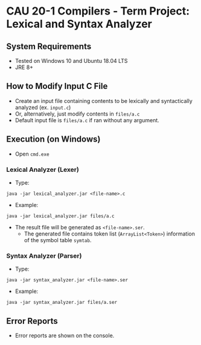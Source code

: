 # CAU 20-1 Compilers - Term Project: Lexical and Syntax Analyzer

## System Requirements
- Tested on Windows 10 and Ubuntu 18.04 LTS
- JRE 8+

## How to Modify Input C File
- Create an input file containing contents to be lexically and syntactically analyzed (ex. `input.c`)
- Or, alternatively, just modify contents in `files/a.c`
- Default input file is `files/a.c` if ran without any argument.

## Execution (on Windows)
- Open `cmd.exe`

### Lexical Analyzer (Lexer)
- Type:
```shell
java -jar lexical_analyzer.jar <file-name>.c
```
- Example:
```shell
java -jar lexical_analyzer.jar files/a.c
```
- The result file will be generated as `<file-name>.ser`.
    - The generated file contains token list (`ArrayList<Token>`) information of the symbol table `symtab`.

### Syntax Analyzer (Parser)
- Type:
```shell
java -jar syntax_analyzer.jar <file-name>.ser
```
- Example:
```shell
java -jar syntax_analyzer.jar files/a.ser
```

## Error Reports
- Error reports are shown on the console.
